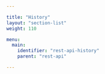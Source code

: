 ```yaml
---

title: "History"
layout: "section-list"
weight: 110

menu:
  main:
    identifier: "rest-api-history"
    parent: "rest-api"

---
```

